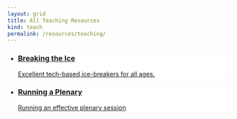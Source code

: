 ```yaml
---
layout: grid
title: All Teaching Resources
kind: teach
permalink: /resources/teaching/
---
```

<ul class="grid {{ page.kind }}">
<li class="teach hvr-bounce-in" style="background: white url('{{ site.baseurl }}/assets/tile.png') no-repeat top center;">
    <a href="{{ site.baseurl }}{% link resources/teaching/teaching_example/index.md %}" class="a"></a>
    <div class="text">
        <a href="{{ site.baseurl }}{% link resources/teaching/teaching_example/index.md %}">
            <div class="inner">
                <h3>Breaking the Ice</h3>
                <p class="excerpt">Excellent tech-based ice-breakers for all ages. </p>
            </div>
        </a>
    </div>
</li>

<li class="teach hvr-bounce-in" style="background: white url('{{ site.baseurl }}/assets/tile.png') no-repeat top center;">
    <a href="{{ site.baseurl }}{% link resources/teaching/teaching_example/index.md %}" class="a"></a>
    <div class="text">
        <a href="{{ site.baseurl }}{% link resources/teaching/teaching_example/index.md %}">
            <div class="inner">
                <h3>Running a Plenary</h3>
                <p class="excerpt">Running an effective plenary session</p>
            </div>
        </a>
    </div>
</li>
</ul>